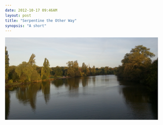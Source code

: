 ```yaml
---
date: 2012-10-17 09:46AM
layout: post
title: "Serpentine the Other Way"
synopsis: "A short"
---
```


<a href='/assets/img/photostream/2012-10-17_08.06.52.jpg' target='_blank'><img src='/assets/img/photostream/2012-10-17_08.06.52.jpg'/></a>
